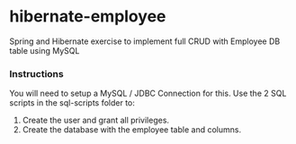 # hibernate-employee
Spring and Hibernate exercise to implement full CRUD with Employee DB table using MySQL

### Instructions
You will need to setup a MySQL / JDBC Connection for this.
Use the 2 SQL scripts in the sql-scripts folder to:
  1. Create the user and grant all privileges.
  2. Create the database with the employee table and columns.
